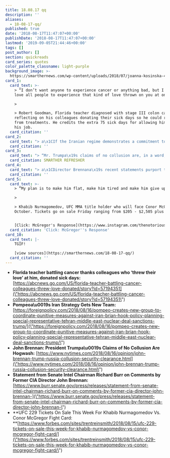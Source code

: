 ```yaml
---
title: 18.08.17 qq
description: ''
aliases:
  - 18-08-17-qq/
published: true
date: '2018-08-17T11:47:07+00:00'
publishDate: '2018-08-17T11:47:07+00:00'
lastmod: '2019-09-05T21:44:46+00:00'
tags: []
post_author: []
section: quickreads
card_series: quotes
color_palette_classname: light-purple
background_image: >-
  https://smarthernews.com/wp-content/uploads/2018/07/joanna-kosinska-478198-unsplash-scaled.jpg
card_1:
  card_text: >-
    > “I don’t want anyone to experience cancer or anything bad, but I would
    love all people to experience that kind of love thrown on you at once.”

    > 

    > Robert Goodman, Florida teacher diagnosed with stage III colon cancer,
    reflecting on his colleagues donating their sick days so he could recover
    from treatments. He credits the extra 75 sick days for allowing him to keep
    his job.
  card_citation: ''
card_2:
  card_text: "> a\x1CIf the Iranian regime demonstrates a commitment to make fundamental changes in its behavior, then the president is prepared to engage in dialogue in order to find solutions.”\n> \n> Brian Hook, current director of policy planning at the State Department, who will now lead a newly announced 'Iran Action Group' to focus on Iran-U.S. relations."
  card_citation: ''
card_3:
  card_text: "> “Mr. Trumpa\x19s claims of no collusion are, in a word, hogwash.”\n> \n> Fmr. CIA Dir. John Brennan in a New York Times op-ed reacting to Pres. Trump revoking his security clearance. When asked during a 2017 Congressional hearing if there was collusion between Russia & the Trump campaign Brennan said \"I don't know...\"\n\n[SMARTHER REFRESHER](https://smarthernews.com/18-08-16-who-keeps-our-secrets/)"
  card_citation: SMARTHER REFRESHER
card_4:
  card_text: "> a\x1CDirector Brennana\x19s recent statements purport to know as fact that the Trump campaign colluded with a foreign power…. If his statement is based on intelligence he has seen since leaving office, it constitutes an intelligence breach. If he has some other personal knowledge of or evidence of collusion, it should be disclosed to the Special Counsel, notA _TheA New York Times._“\n> \n> Sen. Richard Burr (R-NC)"
  card_citation: ''
card_5:
  card_text: >-
    > “My plan is to make him flat, make him tired and make him give up.”

    > 

    > Khabib Nurmagomedov, UFC MMA title holder who will face Conor McGregor in
    October. Tickets go on sale Friday ranging from $205 - $2,505 plus fees.


    [Click: McGregor's Response](https://www.instagram.com/thenotoriousmma/)
  card_citation: 'Click: McGregor''s Response'
card_10:
  card_text: |-
    TGIF!

    [view sources](https://smarthernews.com/18-08-17-qq/)
  card_citation: ''
---
```

*   **Florida teacher battling cancer thanks colleagues who ‘threw their love’ at him, donated sick days:**  
    [https://abcnews.go.com/US/florida-teacher-battling-cancer-colleagues-threw-love-donated/story?id=57194351](\"https://abcnews.go.com/US/florida-teacher-battling-cancer-colleagues-threw-love-donated/story?id=57194351\")
*   **Pompeoa\\u0019s Iran Strategy Gets New Team:**  
    [https://foreignpolicy.com/2018/08/16/pompeo-creates-new-group-to-coordinate-punitive-measures-against-iran-brian-hook-policy-planning-special-representative-tehran-middle-east-nuclear-deal-sanctions-trump/](\"https://foreignpolicy.com/2018/08/16/pompeo-creates-new-group-to-coordinate-punitive-measures-against-iran-brian-hook-policy-planning-special-representative-tehran-middle-east-nuclear-deal-sanctions-trump/\")
*   **John Brennan: President Trumpa\\u0019s Claims of No Collusion Are Hogwash:** [https://www.nytimes.com/2018/08/16/opinion/john-brennan-trump-russia-collusion-security-clearance.html](\"https://www.nytimes.com/2018/08/16/opinion/john-brennan-trump-russia-collusion-security-clearance.html\")
*   **Statement from Senate Intel Chairman Richard Burr on Comments by Former CIA Director John Brennan:**  
    [https://www.burr.senate.gov/press/releases/statement-from-senate-intel-chairman-richard-burr-on-comments-by-former-cia-director-john-brennan-](\"https://www.burr.senate.gov/press/releases/statement-from-senate-intel-chairman-richard-burr-on-comments-by-former-cia-director-john-brennan-\")
*   **UFC 229 Tickets On Sale This Week For Khabib Nurmagomedov Vs. Conor McGregor Fight Card:  
    **[https://www.forbes.com/sites/trentreinsmith/2018/08/15/ufc-229-tickets-on-sale-this-week-for-khabib-nurmagomedov-vs-conor-mcgregor-fight-card/](\"https://www.forbes.com/sites/trentreinsmith/2018/08/15/ufc-229-tickets-on-sale-this-week-for-khabib-nurmagomedov-vs-conor-mcgregor-fight-card/\")